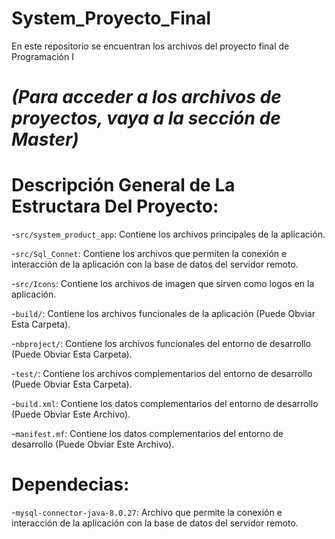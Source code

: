 # System_Proyecto_Final
En este repositorio se encuentran los archivos del proyecto final de Programación I

# *(Para acceder a los archivos de proyectos, vaya a la sección de Master)*


# Descripción General de La Estructara Del Proyecto:

-`src/system_product_app`: Contiene los archivos principales de la aplicación.

-`src/Sql_Connet`: Contiene los archivos que permiten la conexión e interacción de la aplicación con la base de datos del servidor remoto.

-`src/Icons`: Contiene los archivos de imagen que sirven como logos en la aplicación.

-`build/`: Contiene los archivos funcionales de la aplicación (Puede Obviar Esta Carpeta).

-`nbproject/`: Contiene los archivos funcionales del entorno de desarrollo (Puede Obviar Esta Carpeta).

-`test/`: Contiene los archivos complementarios del entorno de desarrollo (Puede Obviar Esta Carpeta).

-`build.xml`: Contiene los datos complementarios del entorno de desarrollo (Puede Obviar Este Archivo).

-`manifest.mf`: Contiene los datos complementarios del entorno de desarrollo (Puede Obviar Este Archivo).

# Dependecias:
-`mysql-connector-java-8.0.27`: Archivo que permite la conexión e interacción de la aplicación con la base de datos del servidor remoto.
